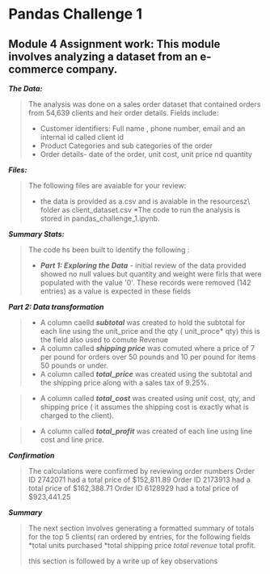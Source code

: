 # Pandas Challenge 1
## Module 4 Assignment work: This module involves analyzing a dataset from an e-commerce company.

***The Data:***
>The analysis was done on a sales order dataset that contained orders from 54,639 clients and heir order details. Fields include:
>* Customer identifiers: Full name , phone number, email and an internal id called client id
>* Product Categories and sub categories of the order
>* Order details- date of the order, unit cost, unit price nd quantity
>
***Files:***
>The following files are avaiable for your review:
> * the data is provided as a.csv and is avaiable in the resourcesz\ folder as client_dataset.csv
> *The code to run the analysis is stored in pandas_challenge_1.ipynb.

***Summary Stats:***
> The code hs been built to identify the following :
> * ***Part 1: Exploring the Data*** - initial review of the data provided showed no null values but quantity and weight were firls that were populated with the value '0'. These records were removed (142 entries) as a value is expected in these fields
>   
***Part 2: Data transformation*** 
> * A column caelld ***subtotal*** was created to hold the subtotal for each line using the unit_price and the qty ( unit_proce* qty) this is the field also used to comute Revenue 
> * A column called ***shipping price*** was comuted where a price of 7 per pound for orders over 50 pounds and 10 per pound for items 50 pounds or under.
> * A column called ***total_price*** was created using the subtotal and the shipping price along with a sales tax of 9.25%.

> * A column called ***total_cost*** was created using unit cost, qty, and shipping price ( it assumes the shipping cost is exactly what is charged to the client).

> * A column called ***total_profit*** was created of each line using line cost and line price.

***Confirmation***

>The calculations were confirmed by reviewing order numbers 
>Order ID 2742071 had a total price of $152,811.89 Order ID 2173913 had a total price of $162,388.71 Order ID 6128929 had a total price of $923,441.25
>
***Summary***
>The next section involves generating a formatted summary of totals for the top 5 clients( ran ordered by entries, for the following fields
>*total units purchased
>*total shipping price
>*total revenue*
>total profit.
>
>this section is followed by a write up of key observations
>
